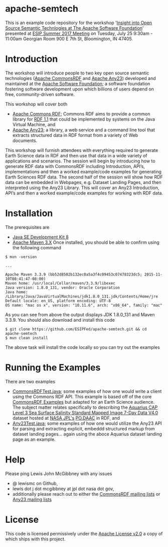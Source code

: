 # apache-semtech

This is an example code repository for the workshop '[Insight into Open Source Semantic Technlogies at The Apache Software Foundation](http://sched.co/As6X)' presented at [ESIP Summer 2017 Meeting](http://www.esipfed.org/meetings/upcoming-meetings/esip-summer-meeting-2017) on Tuesday, July 25 9:30am - 11:00am Georgian Room 900 E 7th St, Bloomington, IN 47405.

# Introduction
The workshop will introduce people to two key open source semantic technologies ([Apache CommonsRDF](https://commons.apache.org/proper/commons-rdf/) and [Apache Any23]()) developed and maintained at the [Apache Software Foundation](http://apache.org); a software foundation fostering software development upon which billions of users depend on free, community-driven software.

This workshop will cover both

 * [Apache Commons RDF](https://commons.apache.org/proper/commons-rdf/); Commons RDF aims to provide a common library for [RDF 1.1](http://www.w3.org/TR/rdf11-concepts/) that could be implemented by systems on the Java Virtual Machine, and
 * [Apache Any23](http://any23.apache.org/); a library, a web service and a command line tool that extracts structured data in RDF format from a variety of Web documents.

This workshop will furnish attendees with everything required to generate Earth Science data in RDF and then use that data in a wide variety of applications and scenarios.
The session will begin by introducing how to generate RDF data with CommonsRDF including Introduction, API’s, implementations and then a worked example/code examples for generating Earth Sciences RDF data.
The second half of the session will show how RDF data can be embedded in Webpages, e.g. Dataset Landing Pages, and then interpreted using the Any23 Library. This will cover an Any23 Introduction, API’s and then a worked example/code examples for working with RDF data.

# Installation

The prerequisites are
 * [Java SE Development Kit 8](http://www.oracle.com/technetwork/java/javase/downloads/index.html)
 * [Apache Maven 3.X](http://maven.apache.org/)
Once installed, you should be able to confirm using the following command
```
$ mvn -version

...

Apache Maven 3.3.9 (bb52d8502b132ec0a5a3f4c09453c07478323dc5; 2015-11-10T08:41:47-08:00)
Maven home: /usr/local/Cellar/maven/3.3.9/libexec
Java version: 1.8.0_131, vendor: Oracle Corporation
Java home: /Library/Java/JavaVirtualMachines/jdk1.8.0_131.jdk/Contents/Home/jre
Default locale: en_US, platform encoding: UTF-8
OS name: "mac os x", version: "10.11.6", arch: "x86_64", family: "mac"
```
As you can see from above the output displays JDK 1.8.0_131 and Maven 3.3.9.
You should also download and install this code
```
$ git clone https://github.com/ESIPFed/apache-semtech.git && cd apache-semtech
$ mvn clean install
```
The above task will install the code locally so you can try out the examples

# Running the Examples
There are two examples
 * [CommonsRDFTest.java](); some examples of how one would write a client using the Commons RDF API. This example is based off of the core [CommonsRDF Examples](https://github.com/apache/commons-rdf/tree/master/examples) but adapted for an Earth Science audience. The subject matter relates specifically to describing the [Aquarius CAP Level 3 Sea Surface Salinity Standard Mapped Image 7-Day Data V4.0](https://podaac.jpl.nasa.gov/dataset/AQUARIUS_L3_SSS_CAP_7DAY_V4) dataset hosted at [NASA JPL's](https://www.jpl.nasa.gov/) [PO.DAAC](https://podaac.jpl.nasa.gov) in RDF, and
 * [Any23Test.java](); some examples of how one would utilize the Any23 API for parsing and extracting explicit, embeddd structured markup from dataset landing pages... again using the aboce Aquarius dataset landing page as an example.

# Help
Please ping Lewis John McGibbney with any issues
 * @ lewismc on Github,
 * lewis dot j dot mcgibbney at jpl dot nasa dot gov,
 * additionally please reach out to either the [CommonsRDF mailing lists](https://commons.apache.org/proper/commons-rdf/mail-lists.html) or [Any23 mailing lists](http://any23.apache.org/mail-lists.html) 

# License
This code is licensed permissively under the [Apache License v2.0](https://www.apache.org/licenses/LICENSE-2.0) a copy of which ships with this project.